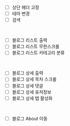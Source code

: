 - [ ] 상단 헤더 고정
- [ ] 테마 변경 
- [ ] 검색

<br/>

- [ ] 블로그 리스트 출력
- [ ] 블로그 리스트 무한스크롤
- [ ] 블로그 리스트 카테고리 분류

<br/>

- [ ] 블로그 상세 출력
- [ ] 블로그 상세 목차 스크롤
- [ ] 블로그 상세 댓글
- [ ] 블로그 상세 유저정보
- [ ] 블로그 상세 탭 활성화

<br/>

- [ ] 블로그 About 이동
